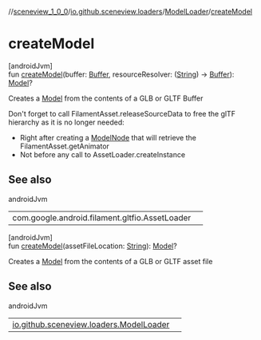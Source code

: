 //[sceneview_1_0_0](../../../index.md)/[io.github.sceneview.loaders](../index.md)/[ModelLoader](index.md)/[createModel](create-model.md)

# createModel

[androidJvm]\
fun [createModel](create-model.md)(buffer: [Buffer](https://developer.android.com/reference/kotlin/java/nio/Buffer.html), resourceResolver: ([String](https://kotlinlang.org/api/latest/jvm/stdlib/kotlin/-string/index.html)) -&gt; [Buffer](https://developer.android.com/reference/kotlin/java/nio/Buffer.html)): [Model](../../io.github.sceneview.model/index.md#1227607086%2FClasslikes%2F-602047187)?

Creates a [Model](../../io.github.sceneview.model/index.md#1227607086%2FClasslikes%2F-602047187) from the contents of a GLB or GLTF Buffer

Don't forget to call FilamentAsset.releaseSourceData to free the glTF hierarchy as it is no longer needed:

- 
   Right after creating a [ModelNode](../../io.github.sceneview.nodes/-model-node/index.md) that will retrieve the FilamentAsset.getAnimator
- 
   Not before any call to AssetLoader.createInstance

## See also

androidJvm

| | |
|---|---|
| com.google.android.filament.gltfio.AssetLoader |  |

[androidJvm]\
fun [createModel](create-model.md)(assetFileLocation: [String](https://kotlinlang.org/api/latest/jvm/stdlib/kotlin/-string/index.html)): [Model](../../io.github.sceneview.model/index.md#1227607086%2FClasslikes%2F-602047187)?

Creates a [Model](../../io.github.sceneview.model/index.md#1227607086%2FClasslikes%2F-602047187) from the contents of a GLB or GLTF asset file

## See also

androidJvm

| | |
|---|---|
| [io.github.sceneview.loaders.ModelLoader](../../../../sceneview_1_0_0/io.github.sceneview.loaders/-model-loader/create-model.md) |  |
